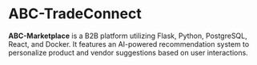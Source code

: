 # ABC-TradeConnect
**ABC-Marketplace** is a B2B platform utilizing Flask, Python, PostgreSQL, React, and Docker. It features an AI-powered recommendation system to personalize product and vendor suggestions based on user interactions.
